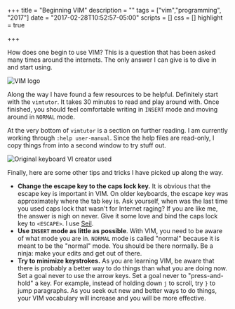 +++
title = "Beginning VIM"
description = ""
tags = ["vim","programming", "2017"]
date = "2017-02-28T10:52:57-05:00"
scripts = []
css = []
highlight = true

+++

How does one begin to use VIM? This is a question that has been asked many 
times around the internets. The only answer I can give is to dive in and start 
using.

![VIM logo](/img/vim.png)

Along the way I have found a few resources to be helpful. Definitely start 
with the `vimtutor`. It takes 30 minutes to read and play around with. Once 
finished, you should feel comfortable writing in `INSERT` mode and moving 
around in `NORMAL` mode.

At the very bottom of `vimtutor` is a section on further reading. I am 
currently working through `:help user-manual`. Since the help files are 
read-only, I copy things from into a second window to try stuff out.

![Original keyboard VI creator used](/img/vim-keyboard.jpg)

Finally, here are some other tips and tricks I have picked up along the way.

* **Change the escape key to the caps lock key.** It is obvious that the 
escape key is important in VIM. On older keyboards, the escape key was 
approximately where the tab key is. Ask yourself, when was the last time you 
used caps lock that wasn't for Internet raging? If you are like me, the 
answer is nigh on never. Give it some love and bind the caps lock key to 
`<ESCAPE>`. I use [Seil](https://pqrs.org/osx/karabiner/seil.html.en).
* **Use `INSERT` mode as little as possible**. With VIM, you need to be aware 
of what mode you are in. `NORMAL` mode is called "normal" because it is meant 
to be the "normal" mode. You should be there normally. Be a ninja: make your 
edits and get out of there.
* **Try to minimize keystrokes.** As you are learning VIM, be aware that there 
is probably a better way to do things than what you are doing now. Set a goal 
never to use the arrow keys. Set a goal never to "press-and-hold" a key. For 
example, instead of holding down `j` to scroll, try `}` to jump paragraphs. As 
you seek out new and better ways to do things, your VIM vocabulary will 
increase and you will be more effective. 

